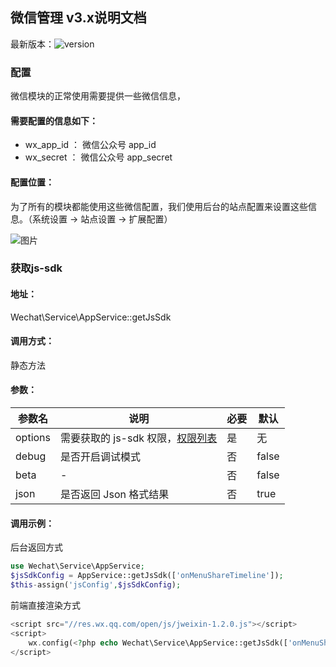 ## 微信管理 v3.x说明文档 

最新版本：![version](https://img.shields.io/github/release/ztbcms/ztbcms-Wechat.svg?maxAge=36000)


### 配置

微信模块的正常使用需要提供一些微信信息，

#### 需要配置的信息如下：

- wx_app_id ： 微信公众号 app_id
- wx_secret ： 微信公众号 app_secret

#### 配置位置：

为了所有的模块都能使用这些微信配置，我们使用后台的站点配置来设置这些信息。（系统设置 -> 站点设置 -> 扩展配置）

 ![图片](https://dn-coding-net-production-pp.qbox.me/4268d248-a811-4e36-a9b7-caf6cbfeed8b.png) 

### 获取js-sdk

#### 地址：

Wechat\Service\AppService::getJsSdk

#### 调用方式：

静态方法

#### 参数：

| 参数名 | 说明 | 必要 | 默认 |
| -- | -- | -- | -- |
| options | 需要获取的 js-sdk 权限，[权限列表](https://mp.weixin.qq.com/wiki?action=doc&id=mp1421141115&t=0.8300217118358675#fl2) | 是 | 无 |
| debug | 是否开启调试模式 | 否 | false |
| beta | - | 否 | false |
| json | 是否返回 Json 格式结果 | 否 | true |

#### 调用示例：

后台返回方式
```php
use Wechat\Service\AppService;
$jsSdkConfig = AppService::getJsSdk(['onMenuShareTimeline']);
$this-assign('jsConfig',$jsSdkConfig);
```

前端直接渲染方式

```php
<script src="//res.wx.qq.com/open/js/jweixin-1.2.0.js"></script>
<script>
    wx.config(<?php echo Wechat\Service\AppService::getJsSdk(['onMenuShareTimeline']); ?>);
</script>
```

